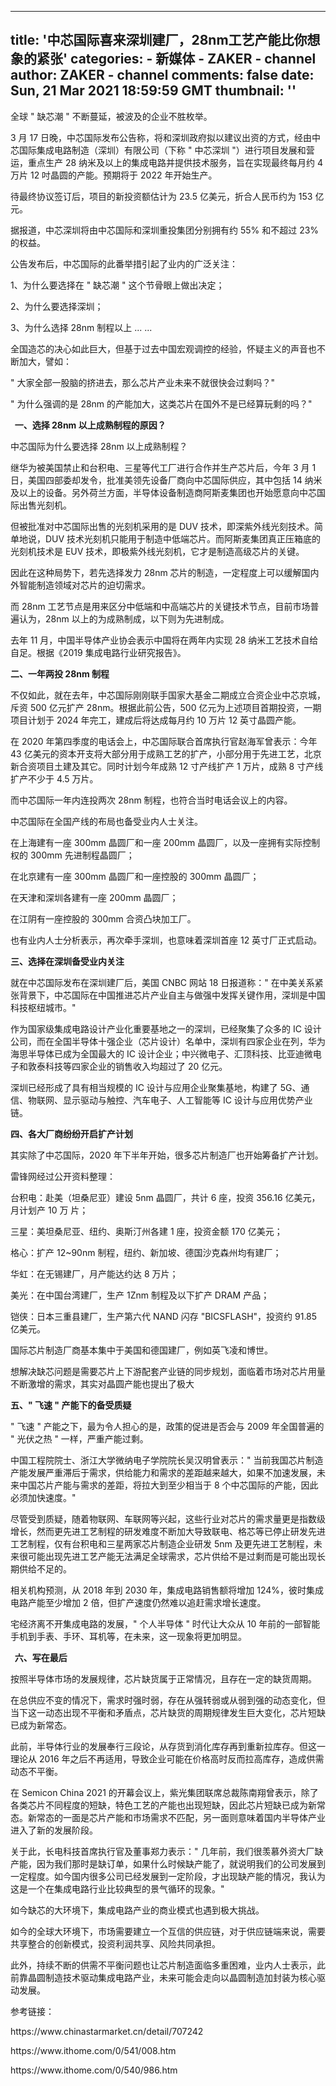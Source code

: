 
---
title: '中芯国际喜来深圳建厂，28nm工艺产能比你想象的紧张'
categories: 
    - 新媒体
    - ZAKER - channel
author: ZAKER - channel
comments: false
date: Sun, 21 Mar 2021 18:59:59 GMT
thumbnail: ''
---

<div>   
<p>全球 " 缺芯潮 " 不断蔓延，被波及的企业不胜枚举。</p><p>3 月 17 日晚，中芯国际发布公告称，将和深圳政府拟以建议出资的方式，经由中芯国际集成电路制造（深圳）有限公司（下称 " 中芯深圳 "）进行项目发展和营运，重点生产 28 纳米及以上的集成电路并提供技术服务，旨在实现最终每月约 4 万片 12 吋晶圆的产能。预期将于 2022 年开始生产。</p><p>待最终协议签订后，项目的新投资额估计为 23.5 亿美元，折合人民币约为 153 亿元。</p><p>据报道，中芯深圳将由中芯国际和深圳重投集团分别拥有约 55% 和不超过 23% 的权益。</p><p>公告发布后，中芯国际的此番举措引起了业内的广泛关注：</p><p>1、为什么要选择在 " 缺芯潮 " 这个节骨眼上做出决定；</p><p>2、为什么要选择深圳；</p><p>3、为什么选择 28nm 制程以上 ... ...</p><p>全国造芯的决心如此巨大，但基于过去中国宏观调控的经验，怀疑主义的声音也不断加大，譬如：</p><p>" 大家全部一股脑的挤进去，那么芯片产业未来不就很快会过剩吗？"</p><p>" 为什么强调的是 28nm 的产能加大，这类芯片在国外不是已经算玩剩的吗？"</p><p></p><div class="zaker_div"><div class="zk_h3_leftborder"><strong>  一、选择 28nm 以上成熟制程的原因？</strong></div></div><p></p><p>中芯国际为什么要选择 28nm 以上成熟制程？</p><p>继华为被美国禁止和台积电、三星等代工厂进行合作并生产芯片后，今年 3 月 1 日，美国四部委却发令，批准美领先设备厂商向中芯国际供应，其中包括 14 纳米及以上的设备。另外荷兰方面，半导体设备制造商阿斯麦集团也开始愿意向中芯国际出售光刻机。</p><p>但被批准对中芯国际出售的光刻机采用的是 DUV 技术，即深紫外线光刻技术。简单地说，DUV 技术光刻机只能用于制造中低端芯片。而阿斯麦集团真正压箱底的光刻机技术是 EUV 技术，即极紫外线光刻机，它才是制造高级芯片的关键。</p><p>因此在这种局势下，若先选择发力 28nm 芯片的制造，一定程度上可以缓解国内外智能制造领域对芯片的迫切需求。</p><p>而 28nm 工艺节点是用来区分中低端和中高端芯片的关键技术节点，目前市场普遍认为，28nm 以上的为成熟制成，以下则为先进制成。</p><p>去年 11 月，中国半导体产业协会表示中国将在两年内实现 28 纳米工艺技术自给自足。根据《2019 集成电路行业研究报告》。</p><p></p><div class="zaker_div"><div class="zk_h3_leftborder"><strong>二、一年两投 28nm 制程</strong></div><div class="edi_oper"></div></div><p></p><p>不仅如此，就在去年，中芯国际刚刚联手国家大基金二期成立合资企业中芯京城，斥资 500 亿元扩产 28nm。根据此前公告，500 亿元为上述项目首期投资，一期项目计划于 2024 年完工，建成后将达成每月约 10 万片 12 英寸晶圆产能。</p><p>在 2020 年第四季度的电话会上，中芯国际联合首席执行官赵海军曾表示：今年 43 亿美元的资本开支将大部分用于成熟工艺的扩产，小部分用于先进工艺，北京新合资项目土建及其它。同时计划今年成熟 12 寸产线扩产 1 万片，成熟 8 寸产线扩产不少于 4.5 万片。</p><p>而中芯国际一年内连投两次 28nm 制程，也符合当时电话会议上的内容。</p><p>中芯国际在全国产线的布局也备受业内人士关注。</p><p>在上海建有一座 300mm 晶圆厂和一座 200mm 晶圆厂，以及一座拥有实际控制权的 300mm 先进制程晶圆厂；</p><p>在北京建有一座 300mm 晶圆厂和一座控股的 300mm 晶圆厂；</p><p>在天津和深圳各建有一座 200mm 晶圆厂；</p><p>在江阴有一座控股的 300mm 合资凸块加工厂。</p><p>也有业内人士分析表示，再次牵手深圳，也意味着深圳首座 12 英寸厂正式启动。</p><p></p><div class="zaker_div"><div class="zk_h3_leftborder"><strong>三、选择在深圳备受业内关注</strong></div><div class="edi_oper"></div></div><p></p><p>就在中芯国际发布在深圳建厂后，美国 CNBC 网站 18 日报道称：" 在中美关系紧张背景下，中芯国际在中国推进芯片产业自主与做强中发挥关键作用，深圳是中国科技枢纽城市。"</p><p>作为国家级集成电路设计产业化重要基地之一的深圳，已经聚集了众多的 IC 设计公司，而在全国半导体十强企业（芯片设计）名单中，深圳有四家企业在列，华为海思半导体已成为全国最大的 IC 设计企业；中兴微电子、汇顶科技、比亚迪微电子和敦泰科技等四家企业的销售收入均超过了 20 亿元。</p><p>深圳已经形成了具有相当规模的 IC 设计与应用企业聚集基地，构建了 5G、通信、物联网、显示驱动与触控、汽车电子、人工智能等 IC 设计与应用优势产业链。</p><p></p><div class="zaker_div"><div class="zk_h3_leftborder"><strong>四、各大厂商纷纷开启扩产计划</strong></div><div class="edi_oper"></div></div><p></p><p>其实除了中芯国际，2020 年下半年开始，很多芯片制造厂也开始筹备扩产计划。</p><p>雷锋网经过公开资料整理：</p><p>台积电：赴美（坦桑尼亚）建设 5nm 晶圆厂，共计 6 座，投资 356.16 亿美元，月计划产 10 万 片；</p><p>三星：美坦桑尼亚、纽约、奥斯汀州各建 1 座，投资金额 170 亿美元；</p><p>格心：扩产 12~90nm 制程，纽约、新加坡、德国沙克森州均有建厂；</p><p>华虹：在无锡建厂，月产能达约达 8 万片；</p><p>美光：在中国台湾建厂，生产 1Znm 制程及以下扩产 DRAM 产品；</p><p>铠侠：日本三重县建厂，生产第六代 NAND 闪存 "BICSFLASH"，投资约 91.85 亿美元。</p><p>国际芯片制造厂商基本集中于美国和德国建厂，例如英飞凌和博世。</p><p>想解决缺芯问题是需要芯片上下游配套产业链的同步规划，面临着市场对芯片用量不断激增的需求，其实对晶圆产能也提出了极大</p><p></p><div class="zaker_div"><div class="zk_h3_leftborder"><strong>五、" 飞速 " 产能下的备受质疑</strong></div><div class="edi_oper"></div></div><p></p><p>" 飞速 " 产能之下，最为令人担心的是，政策的促进是否会与 2009 年全国普遍的 " 光伏之热 " 一样，严重产能过剩。</p><p>中国工程院院士、浙江大学微纳电子学院院长吴汉明曾表示：" 当前我国芯片制造产能发展严重滞后于需求，供给能力和需求的差距越来越大，如果不加速发展，未来中国芯片产能与需求的差距，将拉大到至少相当于 8 个中芯国际的产能，因此必须加快速度。"</p><p>尽管受到质疑，随着物联网、车联网等兴起，这些行业对芯片的需求量更是指数级增长，然而更先进工艺制程的研发难度不断加大导致联电、格芯等已停止研发先进工艺制程，仅有台积电和三星两家芯片制造企业研发 5nm 及更先进工艺制程，未来很可能出现先进工艺产能无法满足全球需求，芯片供给不是过剩而是可能出现长期供给不足的。</p><p>相关机构预测，从 2018 年到 2030 年，集成电路销售额将增加 124%，彼时集成电路产能至少增加 2 倍，但扩产速度仍然难以追赶需求增长速度。</p><p>宅经济离不开集成电路的发展，" 个人半导体 " 时代让大众从 10 年前的一部智能手机到手表、手环、耳机等，在未来，这一现象将更加明显。</p><p></p><div class="zaker_div"><div class="zk_h3_leftborder"><strong>  六、写在最后</strong></div><div class="edi_oper"></div></div><p></p><p>按照半导体市场的发展规律，芯片缺货属于正常情况，且存在一定的缺货周期。</p><p>在总供应不变的情况下，需求时强时弱，存在从强转弱或从弱到强的动态变化，但当下这一动态出现不平衡和矛盾点，芯片缺货的周期规律发生巨大变化，芯片短缺已成为新常态。</p><p>此前，半导体行业的发展奉行三段论，从存货到消化库存再到重新拉库存。但这一理论从 2016 年之后不再适用，导致企业可能在价格高时反而拉高库存，造成供需动态不平衡。</p><p>在 Semicon China 2021 的开幕会议上，紫光集团联席总裁陈南翔曾表示，除了各类芯片不同程度的短缺，特色工艺的产能也出现短缺，因此芯片短缺已成为新常态。新常态的一面是芯片产能和市场需求不匹配，另一面则意味着国内半导体产业进入了新的发展阶段。</p><p>关于此，长电科技首席执行官及董事郑力表示：" 几年前，我们很羡慕外资大厂缺产能，因为我们那时是缺订单，如果什么时候缺产能了，就说明我们的公司发展到一定程度。如今国内很多公司已经发展到一定阶段，才出现缺产能的情况，我认为这是一个在集成电路行业比较典型的景气循环的现象。"</p><p>如今缺芯的大环境下，集成电路产业的商业模式也遇到极大挑战。</p><p>如今的全球大环境下，市场需要建立一个互信的供应链，对于供应链端来说，需要共享整合的创新模式，投资利润共享、风险共同承担。</p><p>此外，持续不断的供需不平衡问题也让芯片制造面临多重困难，业内人士表示，此前靠晶圆制造技术驱动集成电路产业，未来可能会走向以晶圆制造加封装为核心驱动发展。</p><p>参考链接：</p><p>https://www.chinastarmarket.cn/detail/707242</p><p>https://www.ithome.com/0/541/008.htm</p><p>https://www.ithome.com/0/540/986.htm</p><div id="recommend_bottom"></div><div id="article_bottom"></div>  
</div>
            